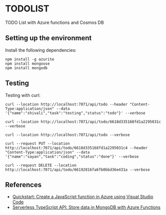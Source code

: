 # TODOLIST
TODO List with Azure functions and Cosmos DB

## Setting up the environment

Install the following dependencies:

```
npm install -g azurite
npm install mongoose
npm install mongodb
```

## Testing

Testing with curl:

```
curl --location http://localhost:7071/api/todo --header "Content-Type:application/json" --data '{"name":"shivali","task":"testing","status":"todo"}' --verbose

curl --location http://localhost:7071/api/todo/6618d335168fd1a2295031c --verbose

curl --location http://localhost:7071/api/todo --verbose

curl --request PUT --location http://localhost:7071/api/todo/6618d335168fd1a2295031c4 --header "Content-Type:application/json" --data '{"name":"sayan","task":"coding","status":"done"}' --verbose

curl --request DELETE --location http://localhost:7071/api/todo/66192816fa6fb0bbd36e431a --verbose
```
## References

- [Quickstart: Create a JavaScript function in Azure using Visual Studio Code](https://learn.microsoft.com/en-us/azure/azure-functions/create-first-function-vs-code-node)
- [Serverless TypeScript API: Store data in MongoDB with Azure Functions](https://learn.microsoft.com/en-us/azure/developer/javascript/tutorial/azure-function-cosmos-db-mongo-api)
